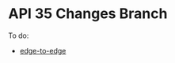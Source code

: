 # API 35 Changes Branch

To do:
* [edge-to-edge](https://developer.android.com/about/versions/15/behavior-changes-15#edge-to-edge)
